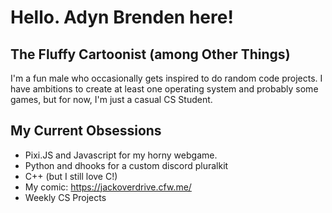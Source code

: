 # Hello. Adyn Brenden here!
## The Fluffy Cartoonist (among Other Things)
I'm a fun male who occasionally gets inspired to do random code projects. I have ambitions to create at least one operating system and probably some games, but for now, I'm just a casual CS Student.
## My Current Obsessions
- Pixi.JS and Javascript for my horny webgame.
- Python and dhooks for a custom discord pluralkit
- C++ (but I still love C!)
- My comic: https://jackoverdrive.cfw.me/
- Weekly CS Projects

<!---
adynbrenden/adynbrenden is a ✨ special ✨ repository because its `README.md` (this file) appears on your GitHub profile.
You can click the Preview link to take a look at your changes.
--->
